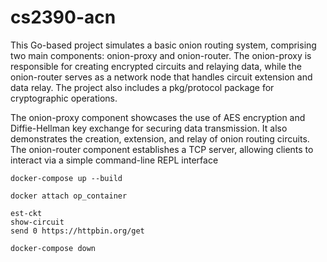 # cs2390-acn

This Go-based project simulates a basic onion routing system, comprising two main components: onion-proxy and onion-router. The onion-proxy is responsible for creating encrypted circuits and relaying data, while the onion-router serves as a network node that handles circuit extension and data relay. The project also includes a pkg/protocol package for cryptographic operations.

The onion-proxy component showcases the use of AES encryption and Diffie-Hellman key exchange for securing data transmission. It also demonstrates the creation, extension, and relay of onion routing circuits. The onion-router component establishes a TCP server, allowing clients to interact via a simple command-line REPL interface

```
docker-compose up --build 

docker attach op_container

est-ckt
show-circuit
send 0 https://httpbin.org/get

docker-compose down  
```